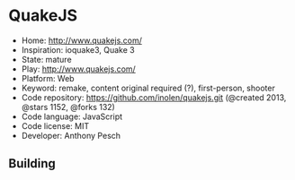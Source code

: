 # QuakeJS

- Home: http://www.quakejs.com/
- Inspiration: ioquake3, Quake 3
- State: mature
- Play: http://www.quakejs.com/
- Platform: Web
- Keyword: remake, content original required (?), first-person, shooter
- Code repository: https://github.com/inolen/quakejs.git (@created 2013, @stars 1152, @forks 132)
- Code language: JavaScript
- Code license: MIT
- Developer: Anthony Pesch

## Building

